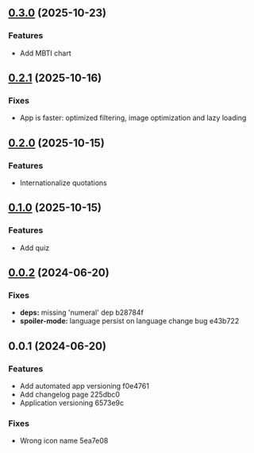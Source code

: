 ## [0.3.0](https://github.com/lut3k-IT/aot-app/compare/v0.2.0...v0.3.0) (2025-10-23)

### Features

* Add MBTI chart

## [0.2.1](https://github.com/lut3k-IT/aot-app/compare/v0.2.0...v0.2.1) (2025-10-16)

### Fixes

* App is faster: optimized filtering, image optimization and lazy loading


## [0.2.0](https://github.com/lut3k-IT/aot-app/compare/v0.1.0...v0.2.0) (2025-10-15)

### Features

* Internationalize quotations


## [0.1.0](https://github.com/lut3k-IT/aot-app/compare/v0.0.2...v0.1.0) (2025-10-15)


### Features

* Add quiz


## [0.0.2](https://github.com/lut3k-IT/aot-app/compare/v0.0.1...v0.0.2) (2024-06-20)


### Fixes

* **deps:** missing 'numeral' dep b28784f
* **spoiler-mode:** language persist on language change bug e43b722

## 0.0.1 (2024-06-20)


### Features

* Add automated app versioning f0e4761
* Add changelog page 225dbc0
* Application versioning 6573e9c


### Fixes

* Wrong icon name 5ea7e08
